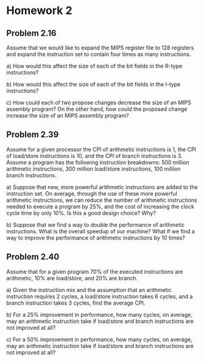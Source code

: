 # Homework 2

## Problem 2.16

Assume that we would like to expand the MIPS register file to 128 registers and expand the instruction set to contain four times as many instructions.



a) How would this affect the size of each of the bit fields in the R-type instructions?



b) How would this affect the size of each of the bit fields in the I-type instructions?



c) How could each of two propose changes decrease the size of an MIPS assembly program? On the other hand, how could the proposed change increase the size of an MIPS assembly program?

## Problem 2.39

Assume for a given processor the CPI of arithmetic instructions is 1, the CPI of load/store instructions is 10, and the CPI of branch instructions is 3. Assume a program has the following instruction breakdowns: 500 million arithmetic instructions, 300 million load/store instructions, 100 million branch instructions.



a) Suppose that new, more powerful arithmetic instructions are added to the instruction set. On average, through the use of these more powerful arithmetic instructions, we can reduce the number of arithmetic instructions needed to execute a program by 25%, and the cost of increasing the clock cycle time by only 10%. Is this a good design choice? Why?



b) Suppose that we find a way to double the performance of arithmetic instructions. What is the overall speedup of our machine? What if we find a way to improve the performance of arithmetic instructions by 10 times?

## Problem 2.40

Assume that for a given program 70% of the executed instructions are arithmetic, 10% are load/store, and 20% are branch.



a) Given the instruction mix and the assumption that an arithmetic instruction requires 2 cycles, a load/store instruction takes 6 cycles, and a branch instruction takes 3 cycles, find the average CPI.



b) For a 25% improvement in performance, how many cycles, on average, may an arithmetic instruction take if load/store and branch instructions are not improved at all?



c) For a 50% improvement in performance, how many cycles, on average, may an arithmetic instruction take if load/store and branch instructions are not improved at all?